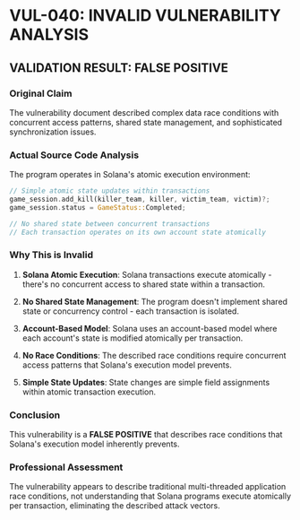 # VUL-040: INVALID VULNERABILITY ANALYSIS

## VALIDATION RESULT: FALSE POSITIVE

### Original Claim
The vulnerability document described complex data race conditions with concurrent access patterns, shared state management, and sophisticated synchronization issues.

### Actual Source Code Analysis
The program operates in Solana's atomic execution environment:

```rust
// Simple atomic state updates within transactions
game_session.add_kill(killer_team, killer, victim_team, victim)?;
game_session.status = GameStatus::Completed;

// No shared state between concurrent transactions
// Each transaction operates on its own account state atomically
```

### Why This is Invalid

1. **Solana Atomic Execution**: Solana transactions execute atomically - there's no concurrent access to shared state within a transaction.

2. **No Shared State Management**: The program doesn't implement shared state or concurrency control - each transaction is isolated.

3. **Account-Based Model**: Solana uses an account-based model where each account's state is modified atomically per transaction.

4. **No Race Conditions**: The described race conditions require concurrent access patterns that Solana's execution model prevents.

5. **Simple State Updates**: State changes are simple field assignments within atomic transaction execution.

### Conclusion
This vulnerability is a **FALSE POSITIVE** that describes race conditions that Solana's execution model inherently prevents.

### Professional Assessment
The vulnerability appears to describe traditional multi-threaded application race conditions, not understanding that Solana programs execute atomically per transaction, eliminating the described attack vectors.